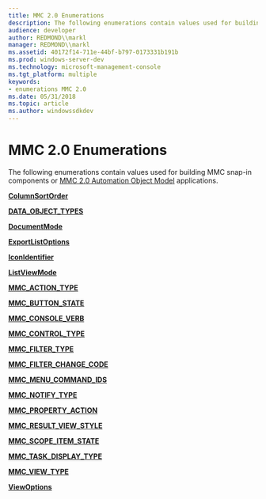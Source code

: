 ```yaml
---
title: MMC 2.0 Enumerations
description: The following enumerations contain values used for building MMC snap-in components or MMC 2.0 Automation Object Model applications.
audience: developer
author: REDMOND\\markl
manager: REDMOND\\markl
ms.assetid: 40172f14-711e-44bf-b797-0173331b191b
ms.prod: windows-server-dev
ms.technology: microsoft-management-console
ms.tgt_platform: multiple
keywords:
- enumerations MMC 2.0
ms.date: 05/31/2018
ms.topic: article
ms.author: windowssdkdev
---
```


# MMC 2.0 Enumerations

The following enumerations contain values used for building MMC snap-in components or [MMC 2.0 Automation Object Model](mmc-2-0-automation-object-model.md) applications.

[**ColumnSortOrder**](/windows/win32/MmcObj/ne-mmcobj-columnsortorder?branch=master)

[**DATA\_OBJECT\_TYPES**](data-object-types.md)

[**DocumentMode**](documentmode.md)

[**ExportListOptions**](exportlistoptions.md)

[**IconIdentifier**](iconidentifier.md)

[**ListViewMode**](listviewmode.md)

[**MMC\_ACTION\_TYPE**](mmc-action-type.md)

[**MMC\_BUTTON\_STATE**](mmc-button-state.md)

[**MMC\_CONSOLE\_VERB**](mmc-console-verb.md)

[**MMC\_CONTROL\_TYPE**](mmc-control-type.md)

[**MMC\_FILTER\_TYPE**](mmc-filter-type.md)

[**MMC\_FILTER\_CHANGE\_CODE**](mmc-filter-change-code.md)

[**MMC\_MENU\_COMMAND\_IDS**](mmc-menu-command-ids.md)

[**MMC\_NOTIFY\_TYPE**](mmc-notify-type.md)

[**MMC\_PROPERTY\_ACTION**](mmc-property-action.md)

[**MMC\_RESULT\_VIEW\_STYLE**](mmc-result-view-style.md)

[**MMC\_SCOPE\_ITEM\_STATE**](mmc-scope-item-state.md)

[**MMC\_TASK\_DISPLAY\_TYPE**](mmc-task-display-type.md)

[**MMC\_VIEW\_TYPE**](mmc-view-type.md)

[**ViewOptions**](viewoptions.md)

 

 




